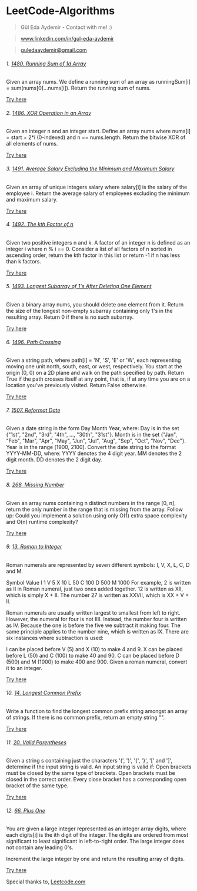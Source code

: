 # LeetCode-Algorithms

 > Gül Eda Aydemir - Contact with me! :)

> www.linkedin.com/in/gul-eda-aydemir

> guledaaydemir@gmail.com

###### 1. [1480. Running Sum of 1d Array](https://github.com/guledaaydemir/LeetCode-Algorithms/tree/master/1480.%20Running%20Sum%20of%201d%20Array)

Given an array nums. We define a running sum of an array as runningSum[i] = sum(nums[0]…nums[i]).
Return the running sum of nums.

[Try here](https://leetcode.com/problems/running-sum-of-1d-array/)

###### 2. [1486. XOR Operation in an Array](https://github.com/guledaaydemir/LeetCode-Algorithms/tree/master/1486.%20XOR%20Operation%20in%20an%20Array)

Given an integer n and an integer start. Define an array nums where nums[i] = start + 2*i (0-indexed) and n == nums.length.
Return the bitwise XOR of all elements of nums.

[Try here](https://leetcode.com/problems/xor-operation-in-an-array/)

###### 3. [1491. Average Salary Excluding the Minimum and Maximum Salary](https://github.com/guledaaydemir/LeetCode-Algorithms/tree/master/1491.%20Average%20Salary%20Excluding%20the%20Minimum%20and%20Maximum%20Salary)

Given an array of unique integers salary where salary[i] is the salary of the employee i.
Return the average salary of employees excluding the minimum and maximum salary.

[Try here](https://leetcode.com/problems/average-salary-excluding-the-minimum-and-maximum-salary/)

###### 4. [1492. The kth Factor of n](https://github.com/guledaaydemir/LeetCode-Algorithms/tree/master/1492.%20The%20kth%20Factor%20of%20n)

Given two positive integers n and k. A factor of an integer n is defined as an integer i where n % i == 0.
Consider a list of all factors of n sorted in ascending order, return the kth factor in this list or return -1 if n has less than k factors.

[Try here](https://leetcode.com/problems/the-kth-factor-of-n/)

###### 5. [1493. Longest Subarray of 1's After Deleting One Element](https://github.com/guledaaydemir/LeetCode-Algorithms/tree/master/1493.%20Longest%20Subarray%20of%201's%20After%20Deleting%20One%20Element)

Given a binary array nums, you should delete one element from it.
Return the size of the longest non-empty subarray containing only 1's in the resulting array.
Return 0 if there is no such subarray.

[Try here](https://leetcode.com/problems/longest-subarray-of-1s-after-deleting-one-element/)

###### 6. [1496. Path Crossing](https://github.com/guledaaydemir/LeetCode-Algorithms/tree/master/1496.%20Path%20Crossing)

Given a string path, where path[i] = 'N', 'S', 'E' or 'W', each representing moving one unit north, south, east, or west, respectively. You start at the origin (0, 0) on a 2D plane and walk on the path specified by path.
Return True if the path crosses itself at any point, that is, if at any time you are on a location you've previously visited. Return False otherwise.

[Try here](https://leetcode.com/problems/path-crossing/)

###### 7. [1507. Reformat Date](https://github.com/guledaaydemir/LeetCode-Algorithms/tree/master/1507.%20Reformat%20Date)

Given a date string in the form Day Month Year, where:
Day is in the set {"1st", "2nd", "3rd", "4th", ..., "30th", "31st"}.
Month is in the set {"Jan", "Feb", "Mar", "Apr", "May", "Jun", "Jul", "Aug", "Sep", "Oct", "Nov", "Dec"}.
Year is in the range [1900, 2100].
Convert the date string to the format YYYY-MM-DD, where:
YYYY denotes the 4 digit year.
MM denotes the 2 digit month.
DD denotes the 2 digit day.

[Try here](https://leetcode.com/problems/reformat-date/)

###### 8. [268. Missing Number](https://github.com/guledaaydemir/LeetCode-Algorithms/tree/master/268.%20Missing%20Number)

Given an array nums containing n distinct numbers in the range [0, n], return the only number in the range that is missing from the array.
Follow up: Could you implement a solution using only O(1) extra space complexity and O(n) runtime complexity?

[Try here](https://leetcode.com/problems/missing-number/)

###### 9. [13. Roman to Integer](https://github.com/guledaaydemir/LeetCode-Algorithms/tree/master/13.%20Roman%20to%20Integer)

Roman numerals are represented by seven different symbols: I, V, X, L, C, D and M.

Symbol       Value
I             1
V             5
X             10
L             50
C             100
D             500
M             1000
For example, 2 is written as II in Roman numeral, just two ones added together. 12 is written as XII, which is simply X + II. The number 27 is written as XXVII, which is XX + V + II.

Roman numerals are usually written largest to smallest from left to right. However, the numeral for four is not IIII. Instead, the number four is written as IV. Because the one is before the five we subtract it making four. The same principle applies to the number nine, which is written as IX. There are six instances where subtraction is used:

I can be placed before V (5) and X (10) to make 4 and 9.
X can be placed before L (50) and C (100) to make 40 and 90.
C can be placed before D (500) and M (1000) to make 400 and 900.
Given a roman numeral, convert it to an integer.

[Try here](https://leetcode.com/problems/roman-to-integer/)

###### 10. [14. Longest Common Prefix](https://github.com/guledaaydemir/LeetCode-Algorithms/tree/master/14.%20Longest%20Common%20Prefix)

Write a function to find the longest common prefix string amongst an array of strings.
If there is no common prefix, return an empty string "".

[Try here](https://leetcode.com/problems/longest-common-prefix/)

###### 11. [20. Valid Parentheses](https://github.com/guledaaydemir/LeetCode-Algorithms/tree/master/20.%20Valid%20Parentheses)

Given a string s containing just the characters '(', ')', '{', '}', '[' and ']', determine if the input string is valid.
An input string is valid if:
Open brackets must be closed by the same type of brackets.
Open brackets must be closed in the correct order.
Every close bracket has a corresponding open bracket of the same type.

[Try here](https://leetcode.com/problems/valid-parentheses/)

###### 12. [66. Plus One](https://github.com/guledaaydemir/LeetCode-Algorithms/tree/master/66.%20Plus%20One)

You are given a large integer represented as an integer array digits, where each digits[i] is the ith digit of the integer. The digits are ordered from most significant to least significant in left-to-right order. The large integer does not contain any leading 0's.

Increment the large integer by one and return the resulting array of digits.

[Try here](https://leetcode.com/problems/plus-one/)



Special thanks to, [Leetcode.com](https://leetcode.com)

